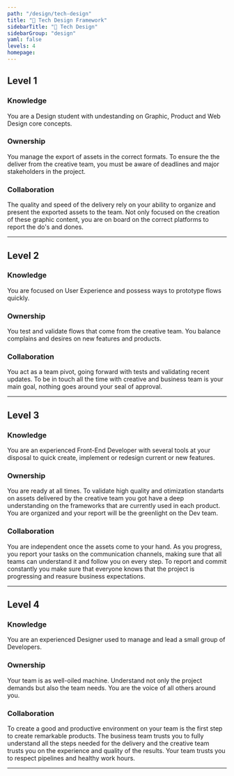 ```yaml
---
path: "/design/tech-design"
title: "🎯 Tech Design Framework"
sidebarTitle: "🎯 Tech Design"
sidebarGroup: "design"
yaml: false
levels: 4
homepage:
---
```

## Level 1



### Knowledge

You are a Design student with undestanding on Graphic, Product and Web Design core concepts. 

### Ownership

You manage the export of assets in the correct formats. To ensure the the deliver from the creative team, you must be aware of deadlines and major stakeholders in the project.

### Collaboration

The quality and speed of the delivery rely on your ability to organize and present the exported assets to the team. Not only focused on the creation of these graphic content, you are on board on the correct platforms to report the do's and dones. 

---

## Level 2



### Knowledge

You are focused on User Experience and possess ways to prototype flows quickly.

### Ownership

You test and validate flows that come from the creative team. You balance complains and desires on new features and products.

### Collaboration

You act as a team pivot, going forward with tests and validating recent updates. To be in touch all the time with creative and business team is your main goal, nothing goes around your seal of approval.

---

## Level 3



### Knowledge

You are an experienced Front-End Developer with several tools at your disposal to quick create, implement or redesign current or new features.

### Ownership

You are ready at all times. To validate high quality and otimization standarts on assets delivered by the creative team you got have a deep understanding on the frameworks that are currently used in each product. You are organized and your report will be the greenlight on the Dev team.

### Collaboration

You are independent once the assets come to your hand. As you progress, you report your tasks on the communication channels, making sure that all teams can understand it and follow you on every step. To report and commit constantly you make sure that everyone knows that the project is progressing and reasure business expectations. 

---

## Level 4



### Knowledge

You are an experienced Designer used to manage and lead a small group of Developers.

### Ownership

Your team is as well-oiled machine. Understand not only the project demands but also the team needs. You are the voice of all others around you. 

### Collaboration

To create a good and productive environment on your team is the first step to create remarkable products. The business team trusts you to fully understand all the steps needed for the delivery and the creative team trusts you on the experience and quality of the results. Your team trusts you to respect pipelines and healthy work hours.

---


